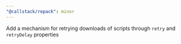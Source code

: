 ```yaml
---
"@callstack/repack": minor
---
```


Add a mechanism for retrying downloads of scripts through `retry` and `retryDelay` properties

